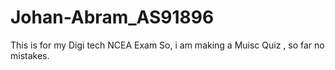 # Johan-Abram_AS91896
This is for my Digi tech NCEA Exam
So, i am making a Muisc Quiz , so far no mistakes.
